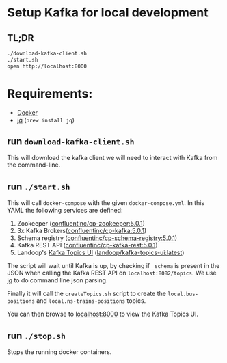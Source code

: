 # Setup Kafka for local development
## TL;DR
```bash
./download-kafka-client.sh
./start.sh
open http://localhost:8000
```

# Requirements:
- [Docker](https://docs.docker.com/install/)
-  [jq](https://stedolan.github.io/jq/) (`brew install jq`)

## run `download-kafka-client.sh`
This will download the kafka client we will need to interact with Kafka from the command-line.
## run `./start.sh`
This will call `docker-compose` with the given `docker-compose.yml`. 
In this YAML the following services are defined:
1. Zookeeper ([confluentinc/cp-zookeeper:5.0.1](https://hub.docker.com/r/confluentinc/cp-zookeeper/))
2. 3x Kafka Brokers([confluentinc/cp-kafka:5.0.1](https://hub.docker.com/r/confluentinc/cp-kafka/))
3. Schema registry ([confluentinc/cp-schema-registry:5.0.1](https://hub.docker.com/r/confluentinc/cp-schema-registry/))
4. Kafka REST API ([confluentinc/cp-kafka-rest:5.0.1](https://hub.docker.com/r/confluentinc/cp-kafka-rest/))
5. Landoop's [Kafka Topics UI](https://github.com/Landoop/kafka-topics-ui) ([landoop/kafka-topics-ui:latest](https://hub.docker.com/r/landoop/kafka-topics-ui/))

The script will wait until Kafka is up, by checking if `_schema` is present in the JSON when calling the Kafka REST API on `localhost:8082/topics`. 
We use [jq](https://stedolan.github.io/jq/) to do command line json parsing.

Finally it will call the `createTopics.sh` script to create the `local.bus-positions` and `local.ns-trains-positions` topics.

You can then browse to [localhost:8000](http://localhost:8000) to view the Kafka Topics UI.

## run `./stop.sh`
Stops the running docker containers.